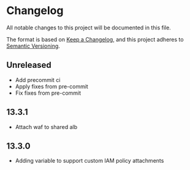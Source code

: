 # Changelog
All notable changes to this project will be documented in this file.

The format is based on [Keep a Changelog](https://keepachangelog.com/en/1.0.0/),
and this project adheres to [Semantic Versioning](https://semver.org/spec/v2.0.0.html).

## Unreleased

* Add precommit ci
* Apply fixes from pre-commit
* Fix fixes from pre-commit

## 13.3.1

* Attach waf to shared alb

## 13.3.0

* Adding variable to support custom IAM policy attachments
